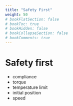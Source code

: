```yaml
---
title: "Safety First"
weight: 50
# bookFlatSection: false
# bookToc: true
# bookHidden: false
# bookCollapseSection: false
# bookComments: true
---
```


# Safety first

* compliance
* torque
* temperature limit
* initial position
* speed